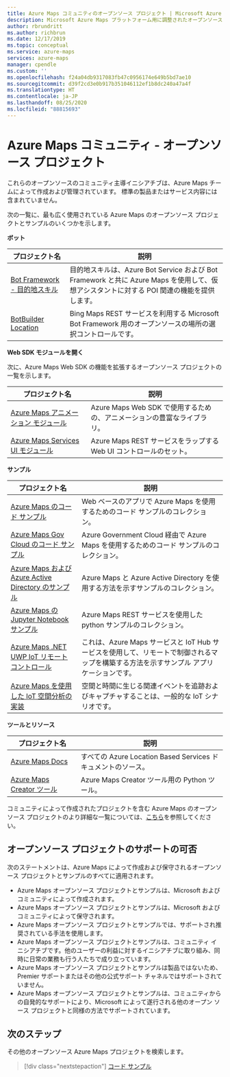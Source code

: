 ```yaml
---
title: Azure Maps コミュニティのオープンソース プロジェクト | Microsoft Azure Maps
description: Microsoft Azure Maps プラットフォーム用に調整されたオープンソース プロジェクト。
author: rbrundritt
ms.author: richbrun
ms.date: 12/17/2019
ms.topic: conceptual
ms.service: azure-maps
services: azure-maps
manager: cpendle
ms.custom: ''
ms.openlocfilehash: f24a04db9317083fb47c0956174e649b5bd7ae10
ms.sourcegitcommit: d39f2cd3e0b917b351046112ef1b8dc240a47a4f
ms.translationtype: HT
ms.contentlocale: ja-JP
ms.lasthandoff: 08/25/2020
ms.locfileid: "88815693"
---
```

# <a name="azure-maps-community---open-source-projects"></a>Azure Maps コミュニティ - オープンソース プロジェクト

これらのオープンソースのコミュニティ主導イニシアチブは、Azure Maps チームによって作成および管理されています。 標準の製品またはサービス内容には含まれていません。

次の一覧に、最も広く使用されている Azure Maps のオープンソース プロジェクトとサンプルのいくつかを示します。

**ボット**

| プロジェクト名 | 説明 |
|-|-|
| [Bot Framework - 目的地スキル](https://github.com/microsoft/botframework-solutions/tree/488093ac2fddf16096171f6a926315aa45e199e7/skills/csharp/pointofinterestskill) | 目的地スキルは、Azure Bot Service および Bot Framework と共に Azure Maps を使用して、仮想アシスタントに対する POI 関連の機能を提供します。 |
| [BotBuilder Location](https://github.com/Microsoft/BotBuilder-Location) | Bing Maps REST サービスを利用する Microsoft Bot Framework 用のオープンソースの場所の選択コントロールです。 |

**Web SDK モジュールを開く**

次に、Azure Maps Web SDK の機能を拡張するオープンソース プロジェクトの一覧を示します。

| プロジェクト名 | 説明 |
|-|-|
| [Azure Maps アニメーション モジュール](https://github.com/Azure-Samples/azure-maps-animations)| Azure Maps Web SDK で使用するための、アニメーションの豊富なライブラリ。 |
| [Azure Maps Services UI モジュール](https://github.com/Azure-Samples/azure-maps-services-ui) | Azure Maps REST サービスをラップする Web UI コントロールのセット。 |

**サンプル**

| プロジェクト名 | 説明 |
|-|-|
| [Azure Maps のコード サンプル](https://github.com/Azure-Samples/AzureMapsCodeSamples) | Web ベースのアプリで Azure Maps を使用するためのコード サンプルのコレクション。 |
| [Azure Maps Gov Cloud のコード サンプル](https://github.com/Azure-Samples/AzureMapsCodeSamples) | Azure Government Cloud 経由で Azure Maps を使用するためのコード サンプルのコレクション。 |
| [Azure Maps および Azure Active Directory のサンプル](https://github.com/Azure-Samples/Azure-Maps-AzureAD-Samples) | Azure Maps と Azure Active Directory を使用する方法を示すサンプルのコレクション。 | 
| [Azure Maps の Jupyter Notebook サンプル](https://github.com/Azure-Samples/Azure-Maps-Jupyter-Notebook) | Azure Maps REST サービスを使用した python サンプルのコレクション。 |
| [Azure Maps .NET UWP IoT リモート コントロール](https://github.com/Azure-Samples/azure-maps-dotnet-webgl-uwp-iot-remote-control) | これは、Azure Maps サービスと IoT Hub サービスを使用して、リモートで制御されるマップを構築する方法を示すサンプル アプリケーションです。 |
| [Azure Maps を使用した IoT 空間分析の実装](https://github.com/Azure-Samples/iothub-to-azure-maps-geofencing) | 空間と時間に生じる関連イベントを追跡およびキャプチャすることは、一般的な IoT シナリオです。 |

**ツールとリソース**

| プロジェクト名 | 説明 |
|-|-|
| [Azure Maps Docs](https://github.com/MicrosoftDocs/azure-docs/tree/master/articles/azure-maps) | すべての Azure Location Based Services ドキュメントのソース。 |
| [Azure Maps Creator ツール](https://github.com/Azure-Samples/AzureMapsCreator) | Azure Maps Creator ツール用の Python ツール。 |

コミュニティによって作成されたプロジェクトを含む Azure Maps のオープンソース プロジェクトのより詳細な一覧については、[こちら](https://github.com/microsoft/Maps/blob/master/AzureMaps.md)を参照してください。

## <a name="supportability-of-open-source-projects"></a>オープンソース プロジェクトのサポートの可否

次のステートメントは、Azure Maps によって作成および保守されるオープンソース プロジェクトとサンプルのすべてに適用されます。

- Azure Maps オープンソース プロジェクトとサンプルは、Microsoft およびコミュニティによって作成されます。
- Azure Maps オープンソース プロジェクトとサンプルは、Microsoft およびコミュニティによって保守されます。
- Azure Maps オープンソース プロジェクトとサンプルでは、サポートされ推奨されている手法を使用します。
- Azure Maps オープンソース プロジェクトとサンプルは、コミュニティ イニシアチブです。他のユーザーの利益に対するイニシアチブに取り組み、同時に日常の業務も行う人たちで成り立っています。
- Azure Maps オープンソース プロジェクトとサンプルは製品ではないため、Premier サポートまたはその他の公式サポート チャネルではサポートされていません。
- Azure Maps オープンソース プロジェクトとサンプルは、コミュニティからの自発的なサポートにより、Microsoft によって遂行される他のオープン ソース プロジェクトと同様の方法でサポートされています。

## <a name="next-steps"></a>次のステップ

その他のオープンソース Azure Maps プロジェクトを検索します。

> [!div class="nextstepaction"]
> [コード サンプル](https://docs.microsoft.com/samples/browse/?products=azure-maps)